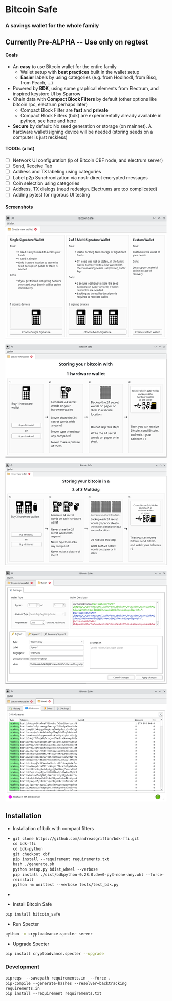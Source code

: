 # Bitcoin Safe

### A savings wallet for the whole family

## Currently Pre-ALPHA -- Use only on regtest 

#### Goals

- An **easy** to use Bitcoin wallet for the entire family
  - Wallet setup with **best practices** built in the wallet setup
  - **Easier** labels by using categories (e.g.  from Hodlhodl, from Bisq, from Peach, ...)
- Powered by **BDK**, using some graphical elements from Electrum, and inspired keystore UI  by Sparrow
- Chain data with **Compact Block Filters** by default (other options like bitcoin rpc, electrum perhaps later)
  * Compact Block Filter are **fast** and **private**
  * Compact Block Filters (bdk) are experimentally already available in python, see [here](https://github.com/bitcoindevkit/bdk-ffi/pull/207#issuecomment-1507486619) and [here](https://github.com/thunderbiscuit/bdk-ffi/pull/6)
- **Secure** by default: No seed generation or storage (on mainnet). A hardware wallet/signing device will be needed (storing seeds on a computer is just reckless)

#### TODOs (a lot)

- [ ] Network UI configuration (ip of Bitcoin CBF node, and electrum server)
- [ ] Send, Receive Tab
- [ ] Address and TX labeling using categories
- [ ] Label p2p Synchronization via nostr direct encrypted messages
- [ ] Coin selection using categories
- [ ] Address, TX dialogs (need redesign. Electrums are too complicated)
- [ ] Adding pytest for rigorous UI testing

#### Screenshots

![screenshot0](docs/screenshot0.png)

![screenshot0](docs/screenshot-single.png)

![screenshot0](docs/screenshot-multi.png)

![screenshot0](docs/screenshot-details.png)

![screenshot0](docs/screenshot-addresses.png)

## Installation

 * Installation of bdk with compact filters

 * ```shell
   git clone https://github.com/andreasgriffin/bdk-ffi.git
   cd bdk-ffi
   cd bdk-python
   git checkout cbf
   pip install --requirement requirements.txt
   bash ./generate.sh
   python setup.py bdist_wheel --verbose
   pip install ./dist/bdkpython-0.28.0.dev0-py3-none-any.whl --force-reinstall
   python -m unittest --verbose tests/test_bdk.py
   ```
   
 * 

 * Install Bitcoin Safe

```sh
pip install bitcoin_safe
```

* Run Specter

```sh
python -m cryptoadvance.specter server 
```

* Upgrade Specter

```sh
pip install cryptoadvance.specter --upgrade
```



### Development

```shell
pipreqs  --savepath requirements.in  --force .
pip-compile --generate-hashes --resolver=backtracking   requirements.in
pip install --requirement requirements.txt 
```

